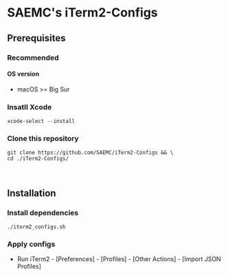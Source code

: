 # SAEMC's iTerm2-Configs

## Prerequisites

### Recommended

#### OS version

- macOS >= Big Sur

### Insatll Xcode

```shell
xcode-select --install
```

### Clone this repository

```shell
git clone https://github.com/SAEMC/iTerm2-Configs && \
cd ./iTerm2-Configs/
```

<br/>

## Installation

### Install dependencies

```shell
./iterm2_configs.sh
```

### Apply configs

- Run iTerm2 - [Preferences] - [Profiles] - [Other Actions] - [Import JSON Profiles]
